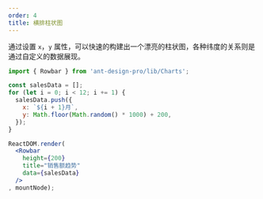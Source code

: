 ```yaml
---
order: 4
title: 横排柱状图
---
```


通过设置 `x`，`y` 属性，可以快速的构建出一个漂亮的柱状图，各种纬度的关系则是通过自定义的数据展现。

````jsx
import { Rowbar } from 'ant-design-pro/lib/Charts';

const salesData = [];
for (let i = 0; i < 12; i += 1) {
  salesData.push({
    x: `${i + 1}月`,
    y: Math.floor(Math.random() * 1000) + 200,
  });
}

ReactDOM.render(
  <Rowbar
    height={200}
    title="销售额趋势"
    data={salesData}
  />
, mountNode);
````
